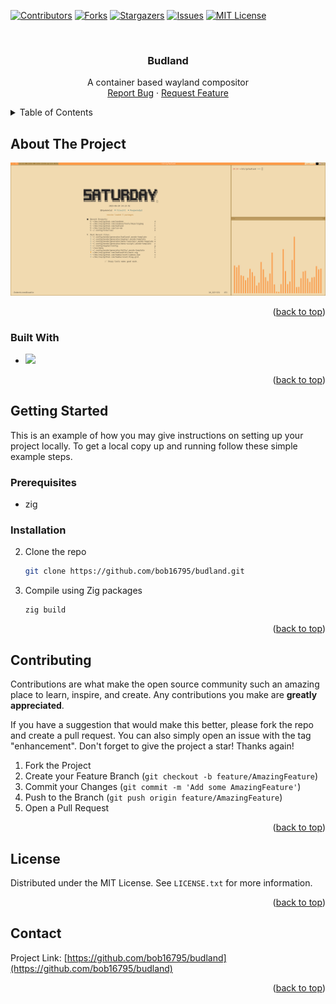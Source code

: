 <!-- Improved compatibility of back to top link: See: https://github.com/othneildrew/Best-README-Template/pull/73 -->
<a name="readme-top"></a>
<!--
*** Thanks for checking out the Best-README-Template. If you have a suggestion
*** that would make this better, please fork the repo and create a pull request
*** or simply open an issue with the tag "enhancement".
*** Don't forget to give the project a star!
*** Thanks again! Now go create something AMAZING! :D
-->



<!-- PROJECT SHIELDS -->
<!--
*** I'm using markdown "reference style" links for readability.
*** Reference links are enclosed in brackets [ ] instead of parentheses ( ).
*** See the bottom of this document for the declaration of the reference variables
*** for contributors-url, forks-url, etc. This is an optional, concise syntax you may use.
*** https://www.markdownguide.org/basic-syntax/#reference-style-links
-->
[![Contributors][contributors-shield]][contributors-url]
[![Forks][forks-shield]][forks-url]
[![Stargazers][stars-shield]][stars-url]
[![Issues][issues-shield]][issues-url]
[![MIT License][license-shield]][license-url]

<!-- PROJECT LOGO -->
<br />
<!--<div align="center">
  <a href="https://github.com/bob16795/budland">
    <img src="images/logo.png" alt="Logo" width="80" height="80">
  </a>-->

<h3 align="center">Budland</h3>

  <p align="center">
    A container based wayland compositor
    <br />
    <a href="https://github.com/bob16795/budland/issues">Report Bug</a>
    ·
    <a href="https://github.com/bob16795/budland/issues">Request Feature</a>
  </p>
</div>



<!-- TABLE OF CONTENTS -->
<details>
  <summary>Table of Contents</summary>
  <ol>
    <li>
      <a href="#about-the-project">About The Project</a>
      <ul>
        <li><a href="#built-with">Built With</a></li>
      </ul>
    </li>
    <li>
      <a href="#getting-started">Getting Started</a>
      <ul>
        <li><a href="#prerequisites">Prerequisites</a></li>
        <li><a href="#installation">Installation</a></li>
      </ul>
    </li>
    <li><a href="#contributing">Contributing</a></li>
    <li><a href="#license">License</a></li>
    <li><a href="#contact">Contact</a></li>
  </ol>
</details>



<!-- ABOUT THE PROJECT -->
## About The Project

[![Budland Screen Shot][product-screenshot]](https://example.com)

<p align="right">(<a href="#readme-top">back to top</a>)</p>


### Built With

* [<img src='https://ziglang.org/zig-logo-light.svg' height='20pt'>][Zig-url]

<p align="right">(<a href="#readme-top">back to top</a>)</p>



<!-- GETTING STARTED -->
## Getting Started

This is an example of how you may give instructions on setting up your project locally.
To get a local copy up and running follow these simple example steps.

### Prerequisites

* zig

### Installation

2. Clone the repo
   ```sh
   git clone https://github.com/bob16795/budland.git
   ```
3. Compile using Zig packages
   ```zig
   zig build
   ```

<p align="right">(<a href="#readme-top">back to top</a>)</p>



<!-- CONTRIBUTING -->
## Contributing

Contributions are what make the open source community such an amazing place to learn, inspire, and create. Any contributions you make are **greatly appreciated**.

If you have a suggestion that would make this better, please fork the repo and create a pull request. You can also simply open an issue with the tag "enhancement".
Don't forget to give the project a star! Thanks again!

1. Fork the Project
2. Create your Feature Branch (`git checkout -b feature/AmazingFeature`)
3. Commit your Changes (`git commit -m 'Add some AmazingFeature'`)
4. Push to the Branch (`git push origin feature/AmazingFeature`)
5. Open a Pull Request

<p align="right">(<a href="#readme-top">back to top</a>)</p>



<!-- LICENSE -->
## License

Distributed under the MIT License. See `LICENSE.txt` for more information.

<p align="right">(<a href="#readme-top">back to top</a>)</p>



<!-- CONTACT -->
## Contact

Project Link: [https://github.com/bob16795/budland](https://github.com/bob16795/budland)

<p align="right">(<a href="#readme-top">back to top</a>)</p>

<!-- MARKDOWN LINKS & IMAGES -->
<!-- https://www.markdownguide.org/basic-syntax/#reference-style-links -->
[contributors-shield]: https://img.shields.io/github/contributors/bob16795/budland.svg?style=for-the-badge
[contributors-url]: https://github.com/bob16795/budland/graphs/contributors
[forks-shield]: https://img.shields.io/github/forks/bob16795/budland.svg?style=for-the-badge
[forks-url]: https://github.com/bob16795/budland/network/members
[stars-shield]: https://img.shields.io/github/stars/bob16795/budland.svg?style=for-the-badge
[stars-url]: https://github.com/bob16795/budland/stargazers
[issues-shield]: https://img.shields.io/github/issues/bob16795/budland.svg?style=for-the-badge
[issues-url]: https://github.com/bob16795/budland/issues
[license-shield]: https://img.shields.io/github/license/bob16795/budland.svg?style=for-the-badge
[license-url]: https://github.com/bob16795/budland/blob/master/LICENSE.txt
[product-screenshot]: images/screenshot.png
[Zig-url]: images/screenshot.png